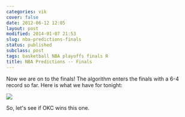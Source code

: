 ```yaml
---
categories: vik
cover: false
date: 2012-06-12 12:05
layout: post
modified: 2014-01-07 21:53
slug: nba-predictions-finals
status: published
subclass: post
tags: basketball NBA playoffs finals R
title: NBA Predictions -- Finals
---
```


Now we are on to the finals! The algorithm enters the finals with a 6-4 record
so far. Here is what we have for tonight:  
  
![](https://vik-affirm-assets.s3-us-west-1.amazonaws.com/update_7.png)  
  
So, let's see if OKC wins this one.